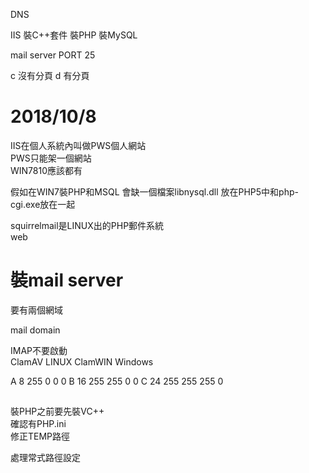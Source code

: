 DNS

IIS
裝C++套件
裝PHP
裝MySQL

mail server
PORT
25

c 沒有分頁
d 有分頁


# 2018/10/8
IIS在個人系統內叫做PWS個人網站  
PWS只能架一個網站  
WIN7810應該都有  
  
假如在WIN7裝PHP和MSQL
會缺一個檔案libnysql.dll
放在PHP5中和php-cgi.exe放在一起
  
squirrelmail是LINUX出的PHP郵件系統  
web

# 裝mail server
要有兩個網域  


mail domain

IMAP不要啟動  
ClamAV LINUX ClamWIN Windows  

A 8 255 0 0 0
B 16 255 255 0 0 
C 24 255 255 255 0

##
裝PHP之前要先裝VC++  
確認有PHP.ini  
修正TEMP路徑  

處理常式路徑設定